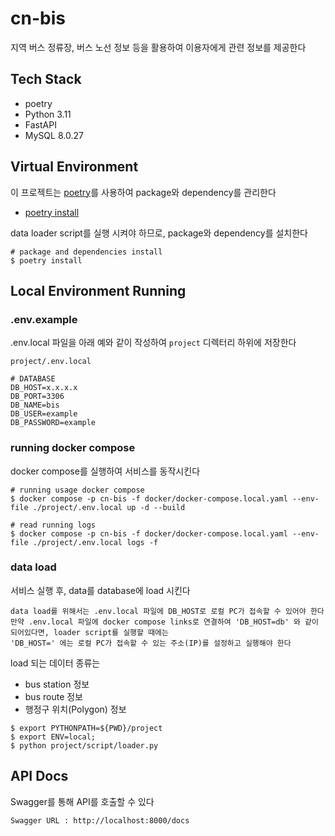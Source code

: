 # cn-bis

지역 버스 정류장, 버스 노선 정보 등을 활용하여 이용자에게 관련 정보를 제공한다

## Tech Stack

- poetry
- Python 3.11
- FastAPI
- MySQL 8.0.27

## Virtual Environment

이 프로젝트는 [poetry](https://python-poetry.org/docs/)를 사용하여 package와 dependency를 관리한다

- [poetry install](https://python-poetry.org/docs/#installation)

data loader script를 실행 시켜야 하므로, package와 dependency를 설치한다
```shell
# package and dependencies install
$ poetry install
```


## Local Environment Running

### .env.example

.env.local 파일을 아래 예와 같이 작성하여 `project` 디렉터리 하위에 저장한다

`project/.env.local `

```shell
# DATABASE
DB_HOST=x.x.x.x
DB_PORT=3306
DB_NAME=bis
DB_USER=example
DB_PASSWORD=example
```

### running docker compose

docker compose를 실행하여 서비스를 동작시킨다

```shell
# running usage docker compose
$ docker compose -p cn-bis -f docker/docker-compose.local.yaml --env-file ./project/.env.local up -d --build

# read running logs
$ docker compose -p cn-bis -f docker/docker-compose.local.yaml --env-file ./project/.env.local logs -f
```

### data load

서비스 실행 후, data를 database에 load 시킨다

```shell
data load를 위해서는 .env.local 파일에 DB_HOST로 로컬 PC가 접속할 수 있어야 한다
만약 .env.local 파일에 docker compose links로 연결하여 'DB_HOST=db' 와 같이 되어있다면, loader script를 실행할 때에는
'DB_HOST=' 에는 로컬 PC가 접속할 수 있는 주소(IP)를 설정하고 실행해야 한다
````

load 되는 데이터 종류는

 - bus station 정보
 - bus route 정보
 - 행정구 위치(Polygon) 정보

```shell
$ export PYTHONPATH=${PWD}/project
$ export ENV=local;
$ python project/script/loader.py
```

## API Docs

Swagger를 통해 API를 호출할 수 있다

```shell
Swagger URL : http://localhost:8000/docs
```
